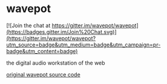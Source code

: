 wavepot
=======

[![Join the chat at https://gitter.im/wavepot/wavepot](https://badges.gitter.im/Join%20Chat.svg)](https://gitter.im/wavepot/wavepot?utm_source=badge&utm_medium=badge&utm_campaign=pr-badge&utm_content=badge)

the digital audio workstation of the web

[original wavepot source code](https://github.com/wavepot/wavep0t)
